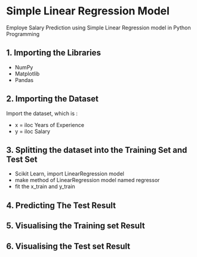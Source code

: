 # Simple Linear Regression Model
Employe Salary Prediction using Simple Linear Regression model in Python Programming

## 1. Importing the Libraries
- NumPy
- Matplotlib
- Pandas
## 2. Importing the Dataset
Import the dataset, which is :
- x = iloc Years of Experience
- y = iloc Salary
## 3. Splitting the dataset into the Training Set and Test Set
- Scikit Learn, import LinearRegression model
- make method of LinearRegression model named regressor
- fit the x_train and y_train
## 4. Predicting The Test Result
## 5. Visualising the Training set Result
## 6. Visualising the Test set Result
